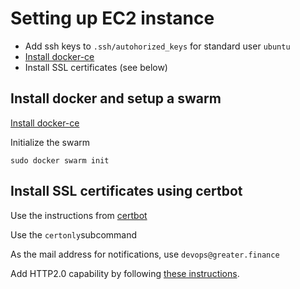 # Setting up EC2 instance

* Add ssh keys to `.ssh/autohorized_keys` for standard user `ubuntu`
* [Install docker-ce](https://docs.docker.com/install/linux/docker-ce/ubuntu/#install-docker-ce)
* Install SSL certificates \(see below\)

## Install docker and setup a swarm

[Install docker-ce](https://docs.docker.com/install/linux/docker-ce/ubuntu/#install-docker-ce)

Initialize the swarm

```
sudo docker swarm init
```


## Install SSL certificates using certbot

Use the instructions from [certbot](https://certbot.eff.org/#ubuntuxenial-nginx)

Use the `certonly`subcommand

As the mail address for notifications, use `devops@greater.finance`

Add HTTP2.0 capability by following [these instructions](https://www.bjornjohansen.no/enable-http2-on-nginx).



